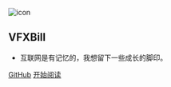 ![icon](https://cdn.jsdelivr.net/gh/wugenqiang/StaticRepo/images/icon.png)

## VFXBill

- 互联网是有记忆的，我想留下一些成长的脚印。


[GitHub](https://github.com/TimeVfx/blog)
[开始阅读](README.md)


